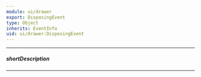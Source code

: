 ```yaml
---
module: ui/drawer
export: DisposingEvent
type: Object
inherits: EventInfo
uid: ui/drawer:DisposingEvent
---
```

---
##### shortDescription
<!-- Description goes here -->

---
<!-- Description goes here -->